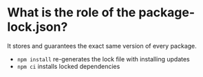 # What is the role of the package-lock.json?

It stores and guarantees the exact same version of every package.

-   `npm install` re-generates the lock file with installing updates
-   `npm ci` installs locked dependencies
